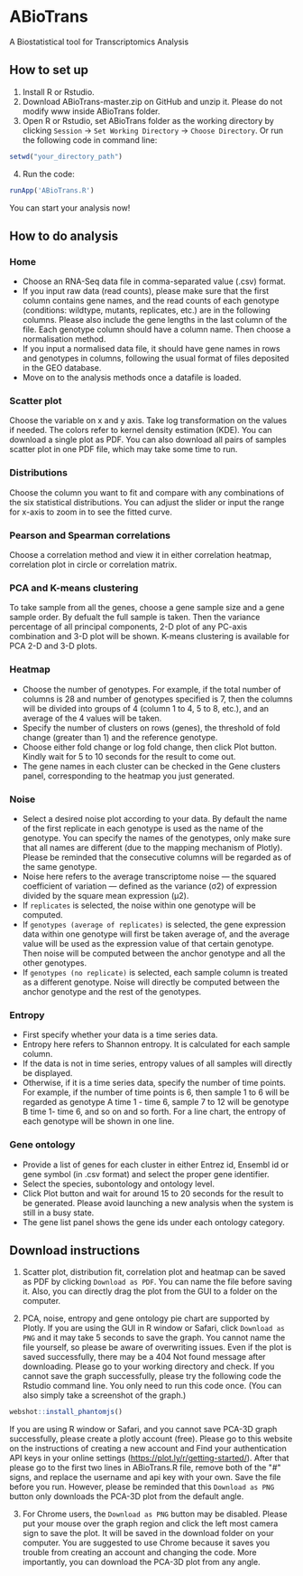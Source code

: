 # ABioTrans
A Biostatistical tool for Transcriptomics Analysis

## How to set up
1. Install R or Rstudio.
2. Download ABioTrans-master.zip on GitHub and unzip it. Please do not modify www inside ABioTrans folder.
3. Open R or Rstudio, set ABioTrans folder as the working directory by clicking `Session` -> `Set Working Directory` -> `Choose Directory`. Or run the following code in command line:
```R 
setwd("your_directory_path")
```
4. Run the code: 
```R
runApp('ABioTrans.R')
```
 You can start your analysis now!

## How to do analysis
### Home
* Choose an RNA-Seq data file in comma-separated value (.csv) format. 
* If you input raw data (read counts), please make sure that the first column contains gene names, and the read counts of each genotype (conditions: wildtype, mutants, replicates, etc.) are in the following columns. Please also include the gene lengths in the last column of the file. Each genotype column should have a column name. Then choose a normalisation method.
* If you input a normalised data file, it should have gene names in rows and genotypes in columns, following the usual format of files deposited in the GEO database. 
* Move on to the analysis methods once a datafile is loaded.

### Scatter plot
 Choose the variable on x and y axis. Take log transformation on the values if needed. The colors refer to kernel density estimation (KDE). You can download a single plot as PDF. You can also download all pairs of samples scatter plot in one PDF file, which may take some time to run. 

### Distributions
 Choose the column you want to fit and compare with any combinations of the six statistical distributions. You can adjust the slider or input the range for x-axis to zoom in to see the fitted curve.

### Pearson and Spearman correlations
 Choose a correlation method and view it in either correlation heatmap, correlation plot in circle or correlation matrix.

### PCA and K-means clustering
 To take sample from all the genes, choose a gene sample size and a gene sample order. By defualt the full sample is taken. Then the variance percentage of all principal components,  2-D plot of any PC-axis combination and 3-D plot will be shown. K-means clustering is available for PCA 2-D and 3-D plots.

### Heatmap
* Choose the number of genotypes. For example, if the total number of columns is 28 and number of genotypes specified is 7, then the columns will be divided into groups of 4 (column 1 to 4, 5 to 8, etc.), and an average of the 4 values will be taken. 
* Specify the number of clusters on rows (genes), the threshold of fold change (greater than 1) and the reference genotype.
* Choose either fold change or log fold change, then click Plot button. Kindly wait for 5 to 10 seconds for the result to come out. 
* The gene names in each cluster can be checked in the Gene clusters panel, corresponding to the heatmap you just generated.

### Noise
* Select a desired noise plot according to your data. By default the name of the first replicate in each genotype is used as the name of the genotype. You can specify the names of the genotypes, only make sure that all names are different (due to the mapping mechanism of Plotly). Please be reminded that the consecutive columns will be regarded as of the same genotype.
* Noise here refers to the average transcriptome noise — the squared coefficient of variation — defined as the variance (σ2) of expression divided by the square mean expression (μ2). 
* If `replicates` is selected, the noise within one genotype will be computed. 
* If `genotypes (average of replicates)` is selected, the gene expression data within one genotype will first be taken average of, and the average value will be used as the expression value of that certain genotype. Then noise will be computed between the anchor genotype and all the other genotypes. 
* If `genotypes (no replicate)` is selected, each sample column is treated as a different genotype. Noise will directly be computed between the anchor genotype and the rest of the genotypes. 

### Entropy
* First specify whether your data is a time series data.
* Entropy here refers to Shannon entropy. It is calculated for each sample column.
* If the data is not in time series, entropy values of all samples will directly be displayed. 
* Otherwise, if it is a time series data, specify the number of time points. For example, if the number of time points is 6, then sample 1 to 6 will be regarded as genotype A time 1 - time 6, sample 7 to 12 will be genotype B time 1- time 6, and so on and so forth. For a line chart, the entropy of each genotype will be shown in one line. 

### Gene ontology
* Provide a list of genes for each cluster in either Entrez id, Ensembl id or gene symbol (in .csv format) and select the proper gene identifier.
* Select the species, subontology and ontology level.
* Click Plot button and wait for around 15 to 20 seconds for the result to be generated. Please avoid launching a new analysis when the system is still in a busy state. 
* The gene list panel shows the gene ids under each ontology category. 

## Download instructions
1. Scatter plot, distribution fit, correlation plot and heatmap can be saved as PDF by clicking `Download as PDF`. You can name the file before saving it. Also, you can directly drag the plot from the GUI to a folder on the computer.

2. PCA, noise, entropy and gene ontology pie chart are supported by Plotly. If you are using the GUI in R window or Safari, click `Download as PNG` and it may take 5 seconds to save the graph. You cannot name the file yourself, so please be aware of overwriting issues. Even if the plot is saved successfully, there may be a 404 Not found message after downloading. Please go to your working directory and check. If you cannot save the graph successfully, please try the following code the Rstudio command line. You only need to run this code once. (You can also simply take a screenshot of the graph.)
```R
webshot::install_phantomjs()
```
If you are using R window or Safari, and you cannot save PCA-3D graph successfully, please create a plotly account (free). Please go to this website on the instructions of creating a new account and Find your authentication API keys in your online settings (https://plot.ly/r/getting-started/). After that please go to the first two lines in ABioTrans.R file, remove both of the "#" signs, and replace the username and api key with your own. Save the file before you run. However, please be reminded that this  `Download as PNG` button only downloads the PCA-3D plot from the default angle.

3. For Chrome users, the `Download as PNG` button may be disabled. Please put your mouse over the graph region and click the left most camera sign to save the plot. It will be saved in the download folder on your computer. You are suggested to use Chrome because it saves you trouble from creating an account and changing the code. More importantly, you can download the PCA-3D plot from any angle.
